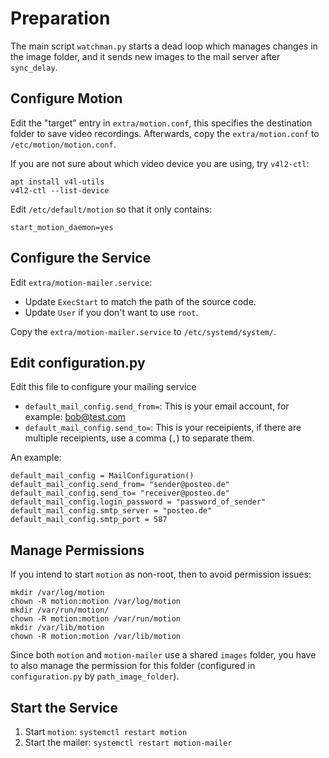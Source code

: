 # Preparation

The main script `watchman.py` starts a dead loop which manages changes in the image folder, and it sends new images to the mail server after `sync_delay`.

## Configure Motion

Edit the "target" entry in `extra/motion.conf`, this specifies the destination folder to save video recordings. Afterwards, copy the `extra/motion.conf` to `/etc/motion/motion.conf`.

If you are not sure about which video device you are using, try `v4l2-ctl`:
```
apt install v4l-utils
v4l2-ctl --list-device
```

Edit `/etc/default/motion` so that it only contains:
```
start_motion_daemon=yes
```

## Configure the Service

Edit `extra/motion-mailer.service`:
- Update `ExecStart` to match the path of the source code.
- Update `User` if you don't want to use `root`.

Copy the `extra/motion-mailer.service` to `/etc/systemd/system/`.

## Edit configuration.py

Edit this file to configure your mailing service

- `default_mail_config.send_from=`: This is your email account, for example: bob@test.com
- `default_mail_config.send_to=`: This is your receipients, if there are multiple receipients, use a comma (`,`) to separate them.

An example:

```
default_mail_config = MailConfiguration()
default_mail_config.send_from= "sender@posteo.de"
default_mail_config.send_to= "receiver@posteo.de"
default_mail_config.login_password = "password_of_sender"
default_mail_config.smtp_server = "posteo.de"
default_mail_config.smtp_port = 587
```

## Manage Permissions

If you intend to start `motion` as non-root, then to avoid permission issues:

```
mkdir /var/log/motion
chown -R motion:motion /var/log/motion
mkdir /var/run/motion/
chown -R motion:motion /var/run/motion
mkdir /var/lib/motion
chown -R motion:motion /var/lib/motion
```

Since both `motion` and `motion-mailer` use a shared `images` folder, you have to also manage the permission for this folder (configured in `configuration.py` by `path_image_folder`). 

## Start the Service

1. Start `motion`: `systemctl restart motion`
2. Start the mailer: `systemctl restart motion-mailer`

